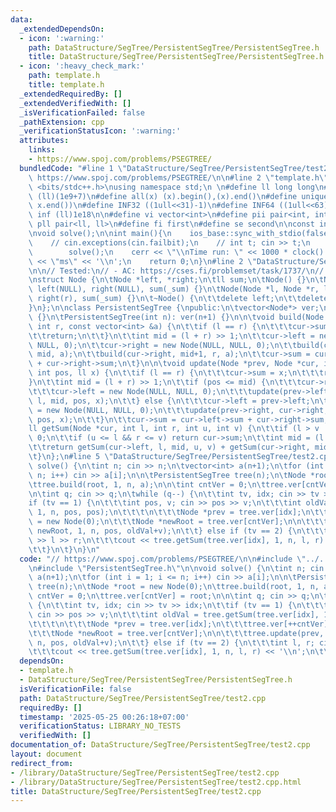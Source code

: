 ```yaml
---
data:
  _extendedDependsOn:
  - icon: ':warning:'
    path: DataStructure/SegTree/PersistentSegTree/PersistentSegTree.h
    title: DataStructure/SegTree/PersistentSegTree/PersistentSegTree.h
  - icon: ':heavy_check_mark:'
    path: template.h
    title: template.h
  _extendedRequiredBy: []
  _extendedVerifiedWith: []
  _isVerificationFailed: false
  _pathExtension: cpp
  _verificationStatusIcon: ':warning:'
  attributes:
    links:
    - https://www.spoj.com/problems/PSEGTREE/
  bundledCode: "#line 1 \"DataStructure/SegTree/PersistentSegTree/test2.cpp\"\n//\
    \ https://www.spoj.com/problems/PSEGTREE/\n\n#line 2 \"template.h\"\n\n#include\
    \ <bits/stdc++.h>\nusing namespace std;\n \n#define ll long long\n#define MOD\
    \ (ll)(1e9+7)\n#define all(x) (x).begin(),(x).end()\n#define unique(x) x.erase(unique(all(x)),\
    \ x.end())\n#define INF32 ((1ull<<31)-1)\n#define INF64 ((1ull<<63)-1)\n#define\
    \ inf (ll)1e18\n\n#define vi vector<int>\n#define pii pair<int, int>\n#define\
    \ pll pair<ll, ll>\n#define fi first\n#define se second\n\nconst int mod = 998244353;\n\
    \nvoid solve();\n\nint main(){\n    ios_base::sync_with_stdio(false);cin.tie(NULL);\n\
    \    // cin.exceptions(cin.failbit);\n    // int t; cin >> t;\n    // while(t--)\n\
    \        solve();\n    cerr << \"\\nTime run: \" << 1000 * clock() / CLOCKS_PER_SEC\
    \ << \"ms\" << '\\n';\n    return 0;\n}\n#line 2 \"DataStructure/SegTree/PersistentSegTree/PersistentSegTree.h\"\
    \n\n// Tested:\n// - AC: https://cses.fi/problemset/task/1737/\n// - AC: https://www.spoj.com/problems/PSEGTREE/\n\
    \nstruct Node {\n\tNode *left, *right;\n\tll sum;\n\tNode() {}\n\tNode(ll _sum):\
    \ left(NULL), right(NULL), sum(_sum) {}\n\tNode(Node *l, Node *r, ll _sum): left(l),\
    \ right(r), sum(_sum) {}\n\t~Node() {\n\t\tdelete left;\n\t\tdelete right;\n\t\
    }\n};\n\nclass PersistentSegTree {\npublic:\n\tvector<Node*> ver;\n\n\tPersistentSegTree()\
    \ {}\n\tPersistentSegTree(int n): ver(n+1) {}\n\n\tvoid build(Node *cur, int l,\
    \ int r, const vector<int> &a) {\n\t\tif (l == r) {\n\t\t\tcur->sum = a[l];\n\t\
    \t\treturn;\n\t\t}\n\t\tint mid = (l + r) >> 1;\n\t\tcur->left = new Node(NULL,\
    \ NULL, 0);\n\t\tcur->right = new Node(NULL, NULL, 0);\n\t\tbuild(cur->left, l,\
    \ mid, a);\n\t\tbuild(cur->right, mid+1, r, a);\n\t\tcur->sum = cur->left->sum\
    \ + cur->right->sum;\n\t}\n\n\tvoid update(Node *prev, Node *cur, int l, int r,\
    \ int pos, ll x) {\n\t\tif (l == r) {\n\t\t\tcur->sum = x;\n\t\t\treturn;\n\t\t\
    }\n\t\tint mid = (l + r) >> 1;\n\t\tif (pos <= mid) {\n\t\t\tcur->right = prev->right;\n\
    \t\t\tcur->left = new Node(NULL, NULL, 0);\n\t\t\tupdate(prev->left, cur->left,\
    \ l, mid, pos, x);\n\t\t} else {\n\t\t\tcur->left = prev->left;\n\t\t\tcur->right\
    \ = new Node(NULL, NULL, 0);\n\t\t\tupdate(prev->right, cur->right, mid+1, r,\
    \ pos, x);\n\t\t}\n\t\tcur->sum = cur->left->sum + cur->right->sum;\n\t}\n\n\t\
    ll getSum(Node *cur, int l, int r, int u, int v) {\n\t\tif (l > v || r < u) return\
    \ 0;\n\t\tif (u <= l && r <= v) return cur->sum;\n\t\tint mid = (l + r) >> 1;\n\
    \t\treturn getSum(cur->left, l, mid, u, v) + getSum(cur->right, mid+1, r, u, v);\n\
    \t}\n};\n#line 5 \"DataStructure/SegTree/PersistentSegTree/test2.cpp\"\n\nvoid\
    \ solve() {\n\tint n; cin >> n;\n\tvector<int> a(n+1);\n\tfor (int i = 1; i <=\
    \ n; i++) cin >> a[i];\n\n\tPersistentSegTree tree(n);\n\tNode *root = new Node(0);\n\
    \ttree.build(root, 1, n, a);\n\n\tint cntVer = 0;\n\ttree.ver[cntVer] = root;\n\
    \n\tint q; cin >> q;\n\twhile (q--) {\n\t\tint tv, idx; cin >> tv >> idx;\n\t\t\
    if (tv == 1) {\n\t\t\tint pos, v; cin >> pos >> v;\n\t\t\tint oldVal = tree.getSum(tree.ver[idx],\
    \ 1, n, pos, pos);\n\t\t\t\n\t\t\tNode *prev = tree.ver[idx];\n\t\t\ttree.ver[++cntVer]\
    \ = new Node(0);\n\t\t\tNode *newRoot = tree.ver[cntVer];\n\n\t\t\ttree.update(prev,\
    \ newRoot, 1, n, pos, oldVal+v);\n\t\t} else if (tv == 2) {\n\t\t\tint l, r; cin\
    \ >> l >> r;\n\t\t\tcout << tree.getSum(tree.ver[idx], 1, n, l, r) << '\\n';\n\
    \t\t}\n\t}\n}\n"
  code: "// https://www.spoj.com/problems/PSEGTREE/\n\n#include \"../../../template.h\"\
    \n#include \"PersistentSegTree.h\"\n\nvoid solve() {\n\tint n; cin >> n;\n\tvector<int>\
    \ a(n+1);\n\tfor (int i = 1; i <= n; i++) cin >> a[i];\n\n\tPersistentSegTree\
    \ tree(n);\n\tNode *root = new Node(0);\n\ttree.build(root, 1, n, a);\n\n\tint\
    \ cntVer = 0;\n\ttree.ver[cntVer] = root;\n\n\tint q; cin >> q;\n\twhile (q--)\
    \ {\n\t\tint tv, idx; cin >> tv >> idx;\n\t\tif (tv == 1) {\n\t\t\tint pos, v;\
    \ cin >> pos >> v;\n\t\t\tint oldVal = tree.getSum(tree.ver[idx], 1, n, pos, pos);\n\
    \t\t\t\n\t\t\tNode *prev = tree.ver[idx];\n\t\t\ttree.ver[++cntVer] = new Node(0);\n\
    \t\t\tNode *newRoot = tree.ver[cntVer];\n\n\t\t\ttree.update(prev, newRoot, 1,\
    \ n, pos, oldVal+v);\n\t\t} else if (tv == 2) {\n\t\t\tint l, r; cin >> l >> r;\n\
    \t\t\tcout << tree.getSum(tree.ver[idx], 1, n, l, r) << '\\n';\n\t\t}\n\t}\n}"
  dependsOn:
  - template.h
  - DataStructure/SegTree/PersistentSegTree/PersistentSegTree.h
  isVerificationFile: false
  path: DataStructure/SegTree/PersistentSegTree/test2.cpp
  requiredBy: []
  timestamp: '2025-05-25 00:26:18+07:00'
  verificationStatus: LIBRARY_NO_TESTS
  verifiedWith: []
documentation_of: DataStructure/SegTree/PersistentSegTree/test2.cpp
layout: document
redirect_from:
- /library/DataStructure/SegTree/PersistentSegTree/test2.cpp
- /library/DataStructure/SegTree/PersistentSegTree/test2.cpp.html
title: DataStructure/SegTree/PersistentSegTree/test2.cpp
---
```

